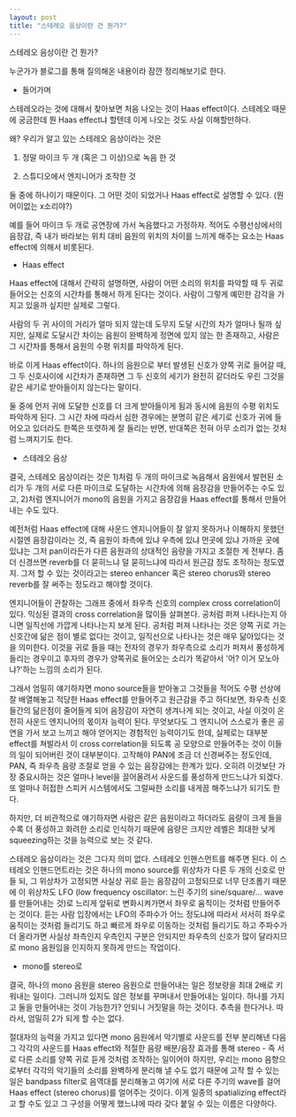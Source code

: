 ```yaml
---
layout: post
title: "스테레오 음상이란 건 뭔가?"
---
```



스테레오 음상이란 건 뭔가?




누군가가 블로그를 통해 질의해온 내용이라 잠깐 정리해보기로 한다.




- 들어가며




스테레오라는 것에 대해서 찾아보면 처음 나오는 것이 Haas effect이다. 스테레오 때문에 궁금한데 뭔 Haas effect냐 할텐데 이게 나오는 것도 사실 이해할만하다.




왜? 우리가 알고 있는 스테레오 음상이라는 것은 




1) 정말 마이크 두 개 (혹은 그 이상)으로 녹음 한 것

2) 스튜디오에서 엔지니어가 조작한 것




둘 중에 하나이기 때문이다. 그 어떤 것이 되었거나 Haas effect로 설명할 수 있다. (뭔 어이없는 x소리야?)




예를 들어 마이크 두 개로 공연장에 가서 녹음했다고 가정하자. 적어도 수평선상에서의 음장감, 즉 내가 바라보는 위치 대비 음원의 위치의 차이를 느끼게 해주는 요소는 Haas effect에 의해서 비롯된다.




- Haas effect




Haas effect에 대해서 간략히 설명하면, 사람이 어떤 소리의 위치를 파악할 때 두 귀로 들어오는 신호의 시간차를 통해서 하게 된다는 것이다. 사람이 그렇게 예민한 감각을 가지고 있을까 싶지만 실제로 그렇다.




사람의 두 귀 사이의 거리가 얼마 되지 않는데 도무지 도달 시간의 차가 얼마나 될까 싶지만, 실제로 도달시간 차이는 음원이 완벽하게 정면에 있지 않는 한 존재하고, 사람은 그 시간차를 통해서 음원의 수평 위치를 파악하게 된다.




바로 이게 Haas effect이다. 하나의 음원으로 부터 발생된 신호가 양쪽 귀로 들어갈 때, 그 두 신호사이에 시간차가 존재하면 그 두 신호의 세기가 완전히 같더라도 우린 그것을 같은 세기로 받아들이지 않는다는 말이다.




둘 중에 먼저 귀에 도달한 신호를 더 크게 받아들이게 됨과 동시에 음원의 수평 위치도 파악하게 된다. 그 시간 차에 따라서 심한 경우에는 분명히 같은 세기로 신호가 귀에 들어오고 있더라도 한쪽은 또렷하게 잘 들리는 반면, 반대쪽은 전혀 아무 소리가 없는 것처럼 느껴지기도 한다.




- 스테레오 음상




결국, 스테레오 음상이라는 것은 1)처럼 두 개의 마이크로 녹음해서 음원에서 발현된 소리가 두 개의 서로 다른 마이크로 도달하는 시간차에 의해 음장감을 만들어주는 수도 있고, 2)처럼 엔지니어가 mono의 음원을 가지고 음장감을 Haas effect를 통해서 만들어내는 수도 있다.




예전처럼 Haas effect에 대해 사운드 엔지니어들이 잘 알지 못하거나 이해하지 못했던 시절엔 음장감이라는 것, 즉 음원이 좌측에 있냐 우측에 있냐 먼곳에 있냐 가까운 곳에 있냐는 그저 pan이라든가 다른 음원과의 상대적인 음량을 가지고 조절한 게 전부다. 좀 더 신경쓰면 reverb를 더 묻히느냐 덜 묻히느냐에 따라서 원근감 정도 조작하는 정도였지. 그저 할 수 있는 것이라고는 stereo enhancer 혹은 stereo chorus와 stereo reverb를 잘 써주는 정도라고 해야할 것이다.




엔지니어들이 관찰하는 그래프 중에서 좌우측 신호의 complex cross correlation이 있다. 믹싱된 결과의 cross correlation을 많이들 살펴본다. 공처럼 퍼져 나타나는지 아니면 일직선에 가깝게 나타나는지 보게 된다. 공처럼 퍼져 나타나는 것은 양쪽 귀로 가는 신호간에 닮은 점이 별로 없다는 것이고, 일직선으로 나타나는 것은 매우 닮아있다는 것을 의미한다. 이것을 귀로 들을 때는 전자의 경우가 좌우측으로 소리가 퍼져서 풍성하게 들리는 경우이고 후자의 경우가 양쪽귀로 들어오는 소리가 똑같아서 '어? 이거 모노아냐?'하는 느낌의 소리가 된다.




그래서 엄밀히 얘기하자면 mono source들을 받아놓고 그것들을 적어도 수평 선상에 잘 배열해놓고 적당한 Haas effect를 만들어주고 원근감을 주고 하다보면, 좌우측 신호들간의 닮은점이 줄어들게 되어 음장감이 자연히 생겨나게 되는 것이고, 사실 이것이 온전히 사운드 엔지니어의 몫이자 능력이 된다. 무엇보다도 그 엔지니어 스스로가 좋은 공연을 가서 보고 느끼고 해야 얻어지는 경험적인 능력이기도 한데, 실제로는 대부분 effect를 쳐발라서 이 cross correlation을 되도록 공 모양으로 만들어주는 것이 이들의 일이 되어버린 것이 대부분이다. 고작해야 PAN에 조금 더 신경써주는 정도인데, PAN, 즉 좌우측 음량 조절로 얻을 수 있는 음장감에는 한계가 있다. 오히려 이것보단 가장 중요시하는 것은 얼마나 level을 끌어올려서 사운드를 풍성하게 만드느냐가 되겠다. 또 얼마나 허접한 스피커 시스템에서도 그럴싸한 소리를 내게끔 해주느냐가 되기도 한다.




하지만, 더 비관적으로 얘기하자면 사람은 같은 음원이라고 하더라도 음량이 크게 들을 수록 더 풍성하고 화려한 소리로 인식하기 때문에 음량은 크지만 레벨은 최대한 낮게 squeezing하는 것을 능력으로 보는 것 같다. 




스테레오 음상이라는 것은 그다지 의미 없다. 스테레오 인핸스먼트를 해주면 된다. 이 스테레오 인핸드먼트라는 것은 하나의 mono source를 위상차가 다른 두 개의 신호로 만들 되, 그 위상차가 고정되면 사실상 귀로 듣는 음장감이 고정되므로 너무 단조롭기 때문에 이 위상차도 LFO (low frequency oscillator: 느린 주기의 sine/square/... wave를 만들어내는 것)로 느리게 앞뒤로 변화시켜가면서 좌우로 움직이는 것처럼 만들어주는 것이다. 듣는 사람 입장에서는 LFO의 주파수가 어느 정도냐에 따라서 서서히 좌우로 움직이는 것처럼 들리기도 하고 빠르게 좌우로 이동하는 것처럼 들리기도 하고 주파수가 더 올라가면 사실상 좌측인지 우측인지 구분은 안되지만 좌우측의 신호가 많이 달라지므로 mono 음원임을 인지하지 못하게 만드는 작업이다.




- mono를 stereo로




결국, 하나의 mono 음원을 stereo 음원으로 만들어내는 일은 정보량을 최대 2배로 키워내는 일이다. 그러니까 있지도 않은 정보를 꾸며내서 만들어내는 일이다. 하나를 가지고 둘을 만들어내는 것이 가능한가? 안되니 거짓말을 하는 것이다. 추측을 한다거나. 따라서, 엄밀히 2가 되게 할 수는 없다.




절대자의 능력을 가지고 있다면 mono 음원에서 악기별로 사운드를 전부 분리해낸 다음 그 각각의 사운드를 Haas effect와 적절한 음량 배분/음장 효과를 통해 stereo - 즉 서로 다른 소리를 양쪽 귀로 듣게 것처럼 조작하는 일이어야 하지만, 우리는 mono 음향으로부터 각각의 악기들의 소리를 완벽하게 분리해 낼 수도 없기 때문에 고작 할 수 있는 일은 bandpass filter로 음역대를 분리해놓고 여기에 서로 다른 주기의 wave를 걸어 Haas effect (stereo chorus)를 얼어주는 것이다. 이게 일종의 spatializing effect라고 할 수도 있고 그 구성을 어떻게 했느냐에 따라 갖다 붙일 수 있는 이름은 다양하다.







